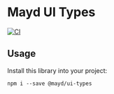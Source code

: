 Mayd UI Types
=============

[![CI](https://github.com/Becklyn-Studios/mayd-ui-types/actions/workflows/ci.yml/badge.svg)](https://github.com/Becklyn-Studios/mayd-ui-types/actions/workflows/ci.yml)


Usage
-----

Install this library into your project:

```shell
npm i --save @mayd/ui-types
```
